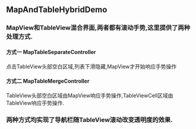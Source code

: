 ## MapAndTableHybridDemo
### MapView和TableView混合界面,两者都有滚动手势,这里提供了两种处理方式.
#### 方式一 MapTableSeparateController
点击TableView头部空白区域,列表下滑隐藏,MapView才开始响应手势操作
#### 方式二 MapTableMergeController
TableView头部空白区域由MapView响应手势操作,TableViewCell区域由TableView响应手势操作.
### 两种方式均实现了导航栏随TableView滚动改变透明度的效果.



